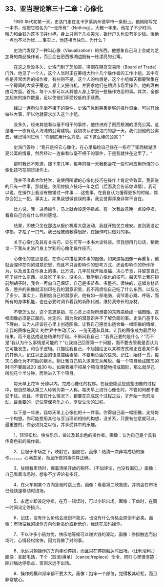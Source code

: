 ## 33、亚当理论第三十二章：心像化

　　1980 年代初某一天，史洛门走在北卡罗莱纳州德罕市一条街上。他刚刚写完一本书，他把它取名为“一无所有”（Nothing）。大概一年来，他花了不少时间、精力和金钱为这本书并付梓。身上只剩下几块美元，银行户头也没有多少钱。但他一点也不以为忧……事实上，他还相当快乐。为什么？

　　史洛门发现了一种叫心像（Visualization）的东西。他想象自己马上会成为芝加哥的商品操作者，而且会在密西根湖边拥有一栋漂亮的公寓。

　　在这之后没多久，史洛门到了芝加哥，徘徊在期货交易所（Board of Trade）门外。他见了一个人，这个人当时正在筹组大约十几个操作者的工作小组。其中有些是非常优秀的操作者，有些则不是。这个人的构想是，这个小组每天都要聚集在一个房间的大桌子旁边，桌上又报价机，并要求他们在期货市场里操作。他的理由由两方面。首先，每个人都可以从其他人身上学到一些操作方面的事。其次，全部加起来的操作数量，足以使他们享受较低的手续费。

　　经过一连串似乎毫不相干的事件，史洛门急剧筹集足够的操作资金，可以开始做些大事，所以他就要求加入这个小组。

　　没多久，经来其他看似毫不相干的事件，他住进府了密西根湖的漂亮公寓。这是唯一一栋有私人海滩的公寓建筑。我初次认识史洛门的那一天，我们到他的公寓去，我记得问过他：“你到底用什么方法，买下这么棒的公寓？”

　　史洛门答称：“我只是把它心像化，在心里描绘自己住在一栋府了密西根湖漂亮公寓的情景，然后经过一连串看似毫不相干的事件，于是我就住在这里了。“

　　那时我还不知道，接下来几年，每年的每一天我都会花一些时间应用所谓的心像化技巧在期货操作上。

　　我并不准备大吹特吹，说使用所谓的心像化技巧在操作上肯定会致富。我要说的只有一件事，那就是，使用停损点技巧一年之后（后面我会告诉你详情），我可以说，在操作上我没有做错过一件事……这些事，在我自认为懂得更多的时候，偶尔会犯上一犯。事实上，如果我想做错误的事，我会觉得浑身非常不自在。

　　比方说，我一进场操作，马上就会设定停损点。有一次我故意晚一点设停损，看看自己会有什么样的感觉。

　　结果，即使只坐在那边从报价机看大盘波动，我就开始坐立难安。直到我设定停损，才松了一口气。我已经被调教得很好，在操作时只做对的事。

　　关于心像化及其有关技巧，实在可写一本书大谈特谈。但我想用几句话，稍微谈一下我从史洛门身上学到的心像化操作技巧。

　　心像化的意思是说，在你心中描绘某件事的图像。如果这幅图像一再重复，他就会深印在你的潜意识里，而且不只会影响你的思考方式，还会影响你的所作所为，以及发生在你身上的事。比方说，几年前我开始发福，决心节食，并留意自己吃了些什么东西，以及吃了多少。没多久，我学到心像化的技巧，每天早上我在镜前刮胡子时，我会一再向自己保证，自己是多苗条、多整齐。很快的，这幅身材苗条、整齐的影像就深刻印在我的潜意识里，我不再烦恼自己吃了什么东西，以及吃了多少。事实上，我相信自己的潜意识，他有如一部电脑，调节着心跳、呼吸，而所有的身体机能，也在必要时调节着我的新陈代谢，维持我修长的身材。

　　不管怎么说，这个意思是指，在心灵上把你所想要的东西描绘成一幅图像。这幅图像必须是正面的。肯定的，因为你的潜意识并不了解负面的事。史洛门基于以下理由，认为人应该在心里上创造图像。让我自己感觉出适合每一幅图像的情绪。让我的图像在真实 的世界中生动活波、一览无遗和具体。让我的图像成为最后的结果，而不是达成这些结果的手段。不断问我自己：“我真正要的是什么？”而不是“我认为什么事情是可能的？”让我自己回答第一个问题，而不要去管我是否认为它可能发生，和合乎逻辑。只描绘我自己，不起描绘正以某种方式和正在着某件事的其他人。记住以正面的语录描绘事情，不要用负面的语录。记住，始终一贯，每天心像化为不可缺的根本。别让我自己陷入泥潭无从解脱。每一个项目绘成图形的时间不要超过20 或30 秒。如果我难于把某个项目清楚地描成图形，那么就尽己所能花个半分钟，而后进入下个项目。

　　每天早上花15 分钟以内，完成心像化的程序。在我更能适应这些图像的过程中，很自然地从第三人称转为第一人称。每天早上进行心像化时，不管如何都不要受干扰。而且，不管在什么情况下，都要在完成这个过程之后，才开始一天的活动。最重要的，记住常保喜乐之心，享受生命的过程。

　　以下是一年来，我每天早上心像化的十一件事。你得自己画一幅图像，支持每一个构想。你可能想用其他与亚当理论相符的构想，没关系，只要有创意就可以。最重要的，你必须持之以恒，并享受其中的乐趣。

　　1、轻轻松松，快快乐乐，做过及其出色的操作者。画像：认为自己是个具有传奇色彩的操作者。

　　2、屈服于市场之下，映射它，追随它。画像：结清一次非常成功的操作。。。。。。心满意足，而且所做的事件件正确。

　　3、放眼看市场时，保着清晰开放的胸怀。（不加评论，也没有偏见。）画像：自己看着市场时，想象不加评论有多好。

　　4、在火车朝某个方向急驰时跳上去。画像：看着第二映象图，并机会在市场已经快速移动时进场。

　　5、永远立即设定停损，在万一错误时，可以小赔出场。画像：下单时，在同一时间设定停损点。

　　6、记住，没有什么价格会涨到不能买，也没有什么价格会跌倒不必卖。画像：市场往我的操作方向创新高价或新低价，我还在加码操作。

　　7、不以许多小赔为忧，快乐地等候可以赚大钱的波动。画像：停损触达而出场时，心情轻松愉快，因为我做了对的事。

　　8、永远只朝操作的方向移动停损，而且只在停损触达时出场。（让利滚利。）画像：拿起电话，下个（取消/换单）（cancel/replace）命令，同时心里很清楚：除非触达停损点，否则永远不出场。

　　9、操作规模和频率都不要太大。画像：抱牢一个部位，觉得极其轻松，而且非常放心。
